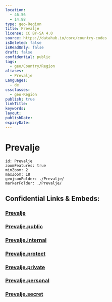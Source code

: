 ```yaml
---
location:
  - 46.56
  - 14.88
type: geo-Region
title: Prevalje
license: CC BY-SA 4.0
source: https://datahub.io/core/country-codes
isDeleted: false
isReadOnly: false
draft: false
confidential: public
tags:
  - geo/Country/Region
aliases:
  - Prevalje
Languages:
  - de
cssclasses:
  - geo-Region
publish: true
linkTitle:
keywords:
layout:
publishDate:
expiryDate:
---
```


# Prevalje

```leaflet
id: Prevalje
zoomFeatures: true 
minZoom: 2 
maxZoom: 18
geojsonFolder: ./Prevalje/
markerFolder: ./Prevalje/
```


## Confidential Links & Embeds: 

### [Prevalje](/_Standards/Earth/Continent/Europe/Europe~Central/Slovenia/Regions~Slovenia/Koroška/counties~Koroška/Prevalje.md) 

### [Prevalje.public](/_public/Earth/Continent/Europe/Europe~Central/Slovenia/Regions~Slovenia/Koroška/counties~Koroška/Prevalje.public.md) 

### [Prevalje.internal](/_internal/Earth/Continent/Europe/Europe~Central/Slovenia/Regions~Slovenia/Koroška/counties~Koroška/Prevalje.internal.md) 

### [Prevalje.protect](/_protect/Earth/Continent/Europe/Europe~Central/Slovenia/Regions~Slovenia/Koroška/counties~Koroška/Prevalje.protect.md) 

### [Prevalje.private](/_private/Earth/Continent/Europe/Europe~Central/Slovenia/Regions~Slovenia/Koroška/counties~Koroška/Prevalje.private.md) 

### [Prevalje.personal](/_personal/Earth/Continent/Europe/Europe~Central/Slovenia/Regions~Slovenia/Koroška/counties~Koroška/Prevalje.personal.md) 

### [Prevalje.secret](/_secret/Earth/Continent/Europe/Europe~Central/Slovenia/Regions~Slovenia/Koroška/counties~Koroška/Prevalje.secret.md)

